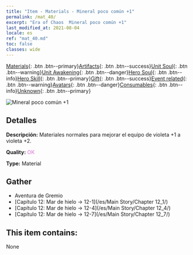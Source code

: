 ```yaml
---
title: "Item - Materials - Mineral poco común +1"
permalink: /mat_40/
excerpt: "Era of Chaos  Mineral poco común +1"
last_modified_at: 2021-08-04
locale: es
ref: "mat_40.md"
toc: false
classes: wide
---
```

 [Materials](/ItemsES/){: .btn .btn--primary}[Artifacts](/ItemsES/Artifacts/){: .btn .btn--success}[Unit Soul](/ItemsES/UnitSoul/){: .btn .btn--warning}[Unit Awakening](/ItemsES/UnitAwakening/){: .btn .btn--danger}[Hero Soul](/ItemsES/HeroSoul/){: .btn .btn--info}[Hero Skill](/ItemsES/HeroSkill/){: .btn .btn--primary}[Gift](/ItemsES/Gift/){: .btn .btn--success}[Event related](/ItemsES/Events/){: .btn .btn--warning}[Avatars](/ItemsES/Avatars/){: .btn .btn--danger}[Consumables](/ItemsES/Consumables/){: .btn .btn--info}[Unknown](/ItemsES/Unknown/){: .btn .btn--primary}

 ![Mineral poco común +1](/images/t/i_cailiao_kuangshi2.png)

## Detalles
 **Descripción:** Materiales normales para mejorar el equipo de violeta +1 a violeta +2.

 **Quality:** <span style="color: #DA70D6">OK</span>

 **Type:** Material

## Gather

*    Aventura de Gremio 
*    [Capítulo 12: Mar de hielo -> 12-1](/es/Main Story/Chapter 12_1/) 
*    [Capítulo 12: Mar de hielo -> 12-4](/es/Main Story/Chapter 12_4/) 
*    [Capítulo 12: Mar de hielo -> 12-7](/es/Main Story/Chapter 12_7/) 

## This item contains:

  None

